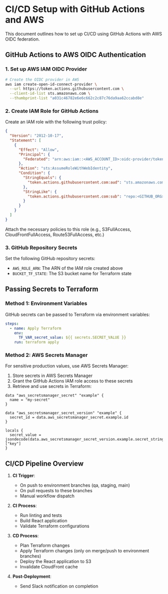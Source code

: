 # CI/CD Setup with GitHub Actions and AWS

This document outlines how to set up CI/CD using GitHub Actions with AWS OIDC federation.

## GitHub Actions to AWS OIDC Authentication

### 1. Set up AWS IAM OIDC Provider

```bash
# Create the OIDC provider in AWS
aws iam create-open-id-connect-provider \
  --url https://token.actions.githubusercontent.com \
  --client-id-list sts.amazonaws.com \
  --thumbprint-list "a031c46782e6e6c662c2c87c76da9aa62ccabd8e"
```

### 2. Create IAM Role for GitHub Actions

Create an IAM role with the following trust policy:

```json
{
  "Version": "2012-10-17",
  "Statement": [
    {
      "Effect": "Allow",
      "Principal": {
        "Federated": "arn:aws:iam::<AWS_ACCOUNT_ID>:oidc-provider/token.actions.githubusercontent.com"
      },
      "Action": "sts:AssumeRoleWithWebIdentity",
      "Condition": {
        "StringEquals": {
          "token.actions.githubusercontent.com:aud": "sts.amazonaws.com"
        },
        "StringLike": {
          "token.actions.githubusercontent.com:sub": "repo:<GITHUB_ORG>/<REPO_NAME>:*"
        }
      }
    }
  ]
}
```

Attach the necessary policies to this role (e.g., S3FullAccess, CloudFrontFullAccess, Route53FullAccess, etc.)

### 3. GitHub Repository Secrets

Set the following GitHub repository secrets:

- `AWS_ROLE_ARN`: The ARN of the IAM role created above
- `BUCKET_TF_STATE`: The S3 bucket name for Terraform state

## Passing Secrets to Terraform

### Method 1: Environment Variables

GitHub secrets can be passed to Terraform via environment variables:

```yaml
steps:
  - name: Apply Terraform
    env:
      TF_VAR_secret_value: ${{ secrets.SECRET_VALUE }}
    run: terraform apply
```

### Method 2: AWS Secrets Manager

For sensitive production values, use AWS Secrets Manager:

1. Store secrets in AWS Secrets Manager
2. Grant the GitHub Actions IAM role access to these secrets
3. Retrieve and use secrets in Terraform:

```hcl
data "aws_secretsmanager_secret" "example" {
  name = "my-secret"
}

data "aws_secretsmanager_secret_version" "example" {
  secret_id = data.aws_secretsmanager_secret.example.id
}

locals {
  secret_value = jsondecode(data.aws_secretsmanager_secret_version.example.secret_string)["key"]
}
```

## CI/CD Pipeline Overview

1. **CI Trigger**:
   - On push to environment branches (qa, staging, main)
   - On pull requests to these branches
   - Manual workflow dispatch

2. **CI Process**:
   - Run linting and tests
   - Build React application
   - Validate Terraform configurations

3. **CD Process**:
   - Plan Terraform changes
   - Apply Terraform changes (only on merge/push to environment branches)
   - Deploy the React application to S3
   - Invalidate CloudFront cache

4. **Post-Deployment**:
   - Send Slack notification on completion
